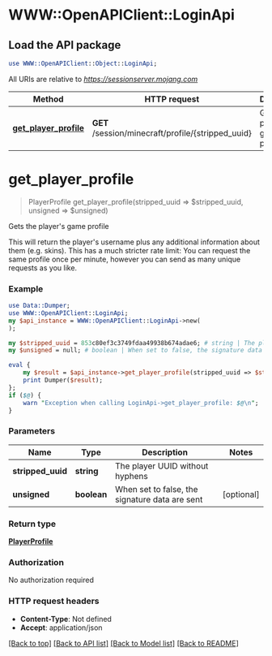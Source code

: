 # WWW::OpenAPIClient::LoginApi

## Load the API package
```perl
use WWW::OpenAPIClient::Object::LoginApi;
```

All URIs are relative to *https://sessionserver.mojang.com*

Method | HTTP request | Description
------------- | ------------- | -------------
[**get_player_profile**](LoginApi.md#get_player_profile) | **GET** /session/minecraft/profile/{stripped_uuid} | Gets the player&#39;s game profile


# **get_player_profile**
> PlayerProfile get_player_profile(stripped_uuid => $stripped_uuid, unsigned => $unsigned)

Gets the player's game profile

This will return the player's username plus any additional information about them (e.g. skins). This has a much stricter rate limit: You can request the same profile once per minute, however you can send as many unique requests as you like.

### Example 
```perl
use Data::Dumper;
use WWW::OpenAPIClient::LoginApi;
my $api_instance = WWW::OpenAPIClient::LoginApi->new(
);

my $stripped_uuid = 853c80ef3c3749fdaa49938b674adae6; # string | The player UUID without hyphens
my $unsigned = null; # boolean | When set to false, the signature data are sent

eval { 
    my $result = $api_instance->get_player_profile(stripped_uuid => $stripped_uuid, unsigned => $unsigned);
    print Dumper($result);
};
if ($@) {
    warn "Exception when calling LoginApi->get_player_profile: $@\n";
}
```

### Parameters

Name | Type | Description  | Notes
------------- | ------------- | ------------- | -------------
 **stripped_uuid** | **string**| The player UUID without hyphens | 
 **unsigned** | **boolean**| When set to false, the signature data are sent | [optional] 

### Return type

[**PlayerProfile**](PlayerProfile.md)

### Authorization

No authorization required

### HTTP request headers

 - **Content-Type**: Not defined
 - **Accept**: application/json

[[Back to top]](#) [[Back to API list]](../README.md#documentation-for-api-endpoints) [[Back to Model list]](../README.md#documentation-for-models) [[Back to README]](../README.md)

